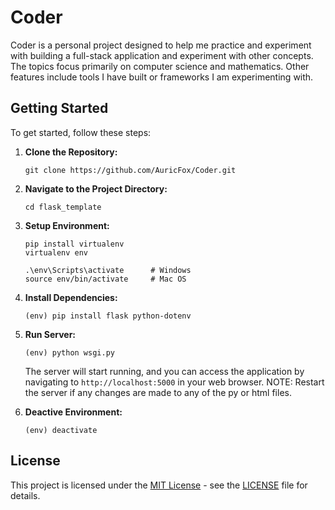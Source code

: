 # Coder

Coder is a personal project designed to help me practice and experiment with building a full-stack application and experiment with other concepts. The topics focus primarily on computer science and mathematics. Other features include tools I have built or frameworks I am experimenting with.

## Getting Started

To get started, follow these steps:

1. **Clone the Repository:**
    ```
    git clone https://github.com/AuricFox/Coder.git
    ```

2. **Navigate to the Project Directory:**
    ```
    cd flask_template
    ```

3. **Setup Environment:**
    ```
    pip install virtualenv  
    virtualenv env

    .\env\Scripts\activate      # Windows
    source env/bin/activate     # Mac OS
    ```

4. **Install Dependencies:**
    ```
    (env) pip install flask python-dotenv
    ```

5. **Run Server:**
    ```
    (env) python wsgi.py
    ```

    The server will start running, and you can access the application by navigating to `http://localhost:5000` in your web browser. NOTE: Restart the server if any changes are made to any of the py or html files.

6. **Deactive Environment:**
    ```
    (env) deactivate
    ```

## License

This project is licensed under the [MIT License](https://opensource.org/licenses/MIT) - see the [LICENSE](LICENSE) file for details.